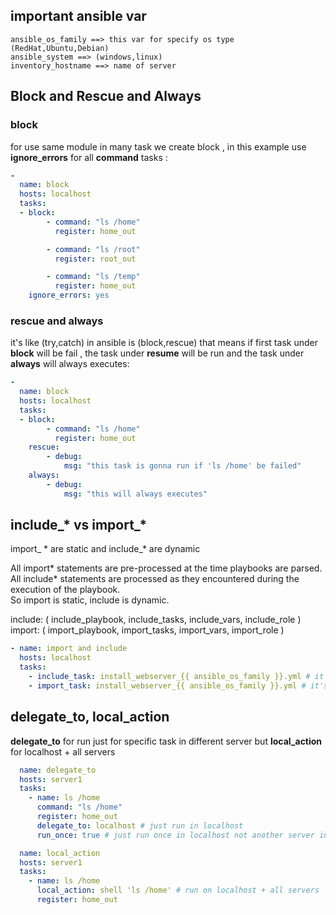 ## important ansible var
```
ansible_os_family ==> this var for specify os type (RedHat,Ubuntu,Debian)
ansible_system ==> (windows,linux)
inventory_hostname ==> name of server
```

## Block and Rescue and Always

### block
for use same module in many task we create block , in this example use **ignore_errors** for all **command** tasks :

```yaml
- 
  name: block
  hosts: localhost
  tasks:
  - block:
        - command: "ls /home"
          register: home_out

        - command: "ls /root"
          register: root_out

        - command: "ls /temp"
          register: home_out
    ignore_errors: yes
```

### rescue and always

it's like (try,catch) in ansible is (block,rescue) that means if first task under **block** will be fail , the task under **resume** will be run and the task under **always** will always executes:

```yaml
- 
  name: block
  hosts: localhost
  tasks:
  - block:
        - command: "ls /home"
          register: home_out
    rescue:
        - debug:
            msg: "this task is gonna run if 'ls /home' be failed"
    always:
        - debug:
            msg: "this will always executes"
```

## include_* vs import_*

import_ * are static and include_* are dynamic

All import* statements are pre-processed at the time playbooks are parsed. \
All include* statements are processed as they encountered during the execution of the playbook. \
So import is static, include is dynamic.

include: ( include_playbook, include_tasks, include_vars, include_role ) \
import: ( import_playbook, import_tasks, import_vars, import_role )

```yaml
- name: import and include
  hosts: localhost
  tasks:
    - include_task: install_webserver_{{ ansible_os_family }}.yml # it's run without problem
    - import_task: install_webserver_{{ ansible_os_family }}.yml # it's going to error, beacase can't parse var during plybook execution
```

## delegate_to, local_action

**delegate_to** for run just for specific task in different server but **local_action** for localhost + all servers

```yaml
  name: delegate_to
  hosts: server1
  tasks:
    - name: ls /home
      command: "ls /home"
      register: home_out
      delegate_to: localhost # just run in localhost
      run_once: true # just run once in localhost not another server in the group
```

```yaml
  name: local_action
  hosts: server1
  tasks:
    - name: ls /home
      local_action: shell 'ls /home' # run on localhost + all servers
      register: home_out
```